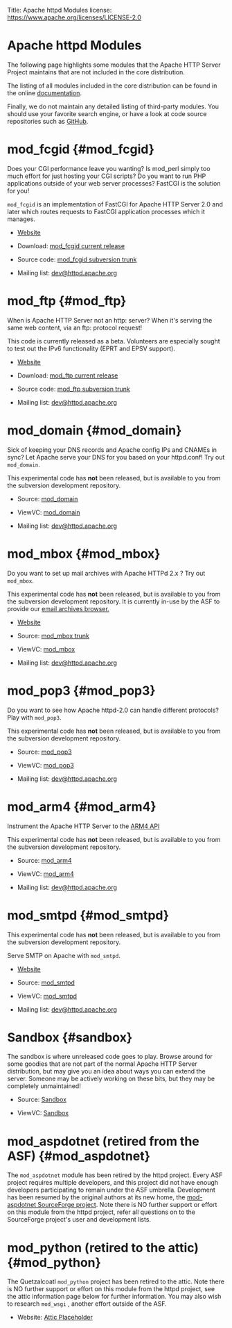 Title: Apache httpd Modules
license: https://www.apache.org/licenses/LICENSE-2.0

# Apache httpd Modules

The following page highlights some modules that the Apache HTTP Server
Project maintains that are not included in the core distribution.

The listing of all modules included in the core distribution can be found in
the online [documentation](docs/current/mod/).

Finally, we do not maintain any detailed listing of third-party modules. You
should use your favorite search engine, or have a look at code source
repositories such as [GitHub](https://github.com).

# mod_fcgid  {#mod_fcgid}

Does your CGI performance leave you wanting? Is mod_perl simply too much
effort for just hosting your CGI scripts? Do you want to run PHP
applications outside of your web server processes? FastCGI is the solution
for you!

`mod_fcgid` is an implementation of FastCGI for Apache HTTP Server 2.0 and
later which routes requests to FastCGI application processes which it
manages.

- [Website](/mod_fcgid/) 

- Download: [mod_fcgid current release](/download.html#mod_fcgid) 

- Source code: [mod_fcgid subversion trunk](https://svn.apache.org/viewcvs.cgi/httpd/mod_fcgid/trunk/) 

- Mailing list: [dev@httpd.apache.org](mailto:dev-subscribe@httpd.apache.org) 

# mod_ftp  {#mod_ftp}

When is Apache HTTP Server not an http: server? When it's serving the same
web content, via an ftp: protocol request!

This code is currently released as a beta. Volunteers are especially sought
to test out the IPv6 functionality (EPRT and EPSV support).

- [Website](/mod_ftp/) 

- Download: [mod_ftp current release](/download.html#mod_ftp) 

- Source code: [mod_ftp subversion trunk](https://svn.apache.org/viewcvs.cgi/httpd/mod_ftp/trunk/) 

- Mailing list: [dev@httpd.apache.org](mailto:dev-subscribe@httpd.apache.org) 

# mod_domain  {#mod_domain}

Sick of keeping your DNS records and Apache config IPs and CNAMEs in sync?
Let Apache serve your DNS for you based on your httpd.conf! Try out
`mod_domain`.

This experimental code has **not** been released, but is available to you
from the subversion development repository.

- Source: [mod_domain](https://svn.apache.org/repos/asf/httpd/sandbox/mod_domain/) 

- ViewVC: [mod_domain](https://svn.apache.org/viewvc/httpd/sandbox/mod_domain/) 

- Mailing list: [dev@httpd.apache.org](mailto:dev-subscribe@httpd.apache.org) 

# mod_mbox  {#mod_mbox}

Do you want to set up mail archives with Apache HTTPd 2.x ? Try out
`mod_mbox`.

This experimental code has **not** been released, but is available to you
from the subversion development repository. It is currently in-use by the
ASF to provide our [email archives browser.](http://mail-archives.apache.org/mod_mbox/) 

- [Website](/mod_mbox/) 

- Source: [mod_mbox trunk](https://svn.apache.org/repos/asf/httpd/mod_mbox/trunk/) 

- ViewVC: [mod_mbox](https://svn.apache.org/viewvc/httpd/mod_mbox/trunk/) 

- Mailing list: [dev@httpd.apache.org](mailto:dev-subscribe@httpd.apache.org) 

# mod_pop3  {#mod_pop3}

Do you want to see how Apache httpd-2.0 can handle different protocols?
Play with `mod_pop3`.

This experimental code has **not** been released, but is available to you
from the subversion development repository.

- Source: [mod_pop3](https://svn.apache.org/repos/asf/httpd/sandbox/mod_pop3/) 

- ViewVC: [mod_pop3](https://svn.apache.org/viewvc/httpd/sandbox/mod_pop3/) 

- Mailing list: [dev@httpd.apache.org](mailto:dev-subscribe@httpd.apache.org) 

# mod_arm4  {#mod_arm4}

Instrument the Apache HTTP Server to the [ARM4
API](http://www.opengroup.org/tech/management/arm/) 

This experimental code has **not** been released, but is available to you
from the subversion development repository.

- Source: [mod_arm4](https://svn.apache.org/repos/asf/httpd/sandbox/mod_arm4/) 

- ViewVC: [mod_arm4](https://svn.apache.org/viewvc/httpd/sandbox/mod_arm4/) 

- Mailing list: [dev@httpd.apache.org](mailto:dev-subscribe@httpd.apache.org) 

# mod_smtpd  {#mod_smtpd}

This experimental code has **not** been released, but is available to you
from the subversion development repository.

Serve SMTP on Apache with `mod_smtpd`.

-  [Website](/mod_smtpd/) 

- Source: [mod_smtpd](https://svn.apache.org/repos/asf/httpd/sandbox/mod_smtpd/) 

- ViewVC: [mod_smtpd](https://svn.apache.org/viewvc/httpd/sandbox/mod_smtpd/) 

- Mailing list: [dev@httpd.apache.org](mailto:dev-subscribe@httpd.apache.org) 

# Sandbox  {#sandbox}

The sandbox is where unreleased code goes to play. Browse around for some
goodies that are not part of the normal Apache HTTP Server distribution,
but may give you an idea about ways you can extend the server. Someone may
be actively working on these bits, but they may be completely unmaintained!

- Source: [Sandbox](https://svn.apache.org/repos/asf/httpd/sandbox/) 

- ViewVC: [Sandbox](https://svn.apache.org/viewvc/httpd/sandbox/) 

# mod_aspdotnet (retired from the ASF)  {#mod_aspdotnet}

The `mod_aspdotnet` module has been retired by the httpd project. Every ASF
project requires multiple developers, and this project did not have enough
developers participating to remain under the ASF umbrella. Development has
been resumed by the original authors at its new home, the [mod-aspdotnet
SourceForge project](http://sourceforge.net/projects/mod-aspdotnet). Note
there is NO further support or effort on this module from the httpd
project, refer all questions on to the SourceForge project's user and
development lists.

# mod_python (retired to the attic)  {#mod_python}

The Quetzalcoatl `mod_python` project has been retired to the attic. Note
there is NO further support or effort on this module from the httpd
project, see the attic information page below for further information. You
may also wish to research `mod_wsgi` , another effort outside of the ASF.

- Website: [Attic
Placeholder](https://attic.apache.org/projects/quetzalcoatl.html) 

